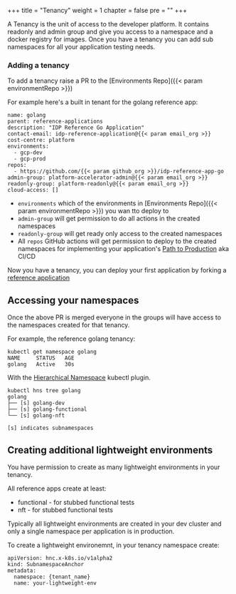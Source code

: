 +++
title = "Tenancy"
weight = 1
chapter = false
pre = ""
+++

A Tenancy is the unit of access to the developer platform. It contains readonly and admin group
and give you access to a namespace and a docker registry for images.
Once you have a tenancy you can add sub namespaces for all your application testing needs.


### Adding a tenancy

To add a tenancy raise a PR to the [Environments Repo]({{< param environmentRepo >}})

For example here's a built in tenant for the golang reference app:

```
name: golang 
parent: reference-applications
description: "IDP Reference Go Application"
contact-email: idp-reference-application@{{< param email_org >}}
cost-centre: platform
environments:
  - gcp-dev
  - gcp-prod
repos:
  - https://github.com/{{< param github_org >}}/idp-reference-app-go
admin-group: platform-accelerator-admin@{{< param email_org >}}
readonly-group: platform-readonly@{{< param email_org >}}
cloud-access: []
```

* `environments` which of the environments in [Environments Repo]({{< param environmentRepo >}}) you wan tto deploy to 
* `admin-group` will get permission to do all actions in the created namespaces
* `readonly-group` will get ready only access to the created namespaces
* All `repos` GitHub actions will get permission to deploy to the created namespaces for implementing your application's [Path to Production](../p2p) aka CI/CD

Now you have a tenancy, you can deploy your first application by forking a [reference application](../reference-app)

## Accessing your namespaces

Once the above PR is merged everyone in the groups will have access to the namespaces created for that tenancy.

For example, the reference golang tenancy:

```
kubectl get namespace golang
NAME     STATUS   AGE
golang   Active   30s
```

With the [Hierarchical Namespace](https://kubernetes.io/blog/2020/08/14/introducing-hierarchical-namespaces/) kubectl plugin.

```
kubectl hns tree golang
golang
├── [s] golang-dev
├── [s] golang-functional
└── [s] golang-nft

[s] indicates subnamespaces
```

## Creating additional lightweight environments

You have permission to create as many lightweight environments in your tenancy.

All reference apps create at least:

* functional - for stubbed functional tests 
* nft - for stubbed functional tests

Typically all lightweight environments are created in your dev cluster and only
a single namespace per application is in production.

To create a lightweight environemnt, in your tenancy namespace create:


```
apiVersion: hnc.x-k8s.io/v1alpha2
kind: SubnamespaceAnchor
metadata:
  namespace: {tenant_name}
  name: your-lightweight-env
```





